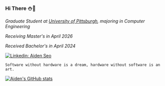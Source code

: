 ### Hi There :snowman::christmas_tree:

<p><em>Graduate Student at <a href="https://www.pitt.edu/">University of Pittsburgh</a>, majoring in Computer Engineering</em></p>
<p><em>Receiving Master's in April 2026</em></p>
<p><em>Received Bachelor's in April 2024</em></p>

[![Linkedin: Aiden Seo](https://img.shields.io/badge/-AidenSeo-blue?style=flat-square&logo=Linkedin&logoColor=white&link=https://www.linkedin.com/in/aiden-seo-1s/)](https://www.linkedin.com/in/aiden-seo-1s/)

```
Software without hardware is a dream, hardware without software is an art.
```

[![Aiden's GitHub stats](https://github-readme-stats.vercel.app/api?username=aidenseo3180)](https://github.com/aidenseo3180/github-readme-stats)  


